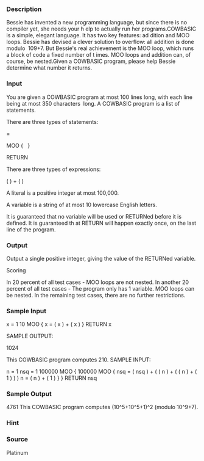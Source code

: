 
### Description
Bessie has invented a new programming language, but since there is no compiler yet, she needs your h
elp to actually run her programs.COWBASIC is a simple, elegant language. It has two key features: ad
dition and MOO loops. Bessie has devised a clever solution to overflow: all addition is done modulo 
109+7. But Bessie's real achievement is the MOO loop, which runs a block of code a fixed number of t
imes. MOO loops and addition can, of course, be nested.Given a COWBASIC program, please help Bessie 
determine what number it returns.


### Input
You are given a COWBASIC program at most 100 lines long, with each line being at most 350 characters
 long. A COWBASIC program is a list of statements.

There are three types of statements:

<variable> = <expression>

<literal> MOO {
  <list of statements>
}

RETURN <variable>

There are three types of expressions:

<literal>

<variable>

( <expression> ) + ( <expression> )

A literal is a positive integer at most 100,000.

A variable is a string of at most 10 lowercase English letters.

It is guaranteed that no variable will be used or RETURNed before it is defined. It is guaranteed th
at RETURN will happen exactly once, on the last line of the program.


### Output

Output a single positive integer, giving the value of the RETURNed variable.

Scoring

In 20 percent of all test cases - MOO loops are not nested.
In another 20 percent of all test cases - The program only has 1 variable. MOO loops can be nested.
In the remaining test cases, there are no further restrictions. 




### Sample Input
x = 1
10 MOO {
  x = ( x ) + ( x )
}
RETURN x

SAMPLE OUTPUT:

1024

This COWBASIC program computes 210.
SAMPLE INPUT:

n = 1
nsq = 1
100000 MOO {
  100000 MOO {
    nsq = ( nsq ) + ( ( n ) + ( ( n ) + ( 1 ) ) )
    n = ( n ) + ( 1 )
  }
}
RETURN nsq


### Sample Output
4761
This COWBASIC program computes (10^5+10^5+1)^2 (modulo 10^9+7). 
### Hint

### Source
Platinum